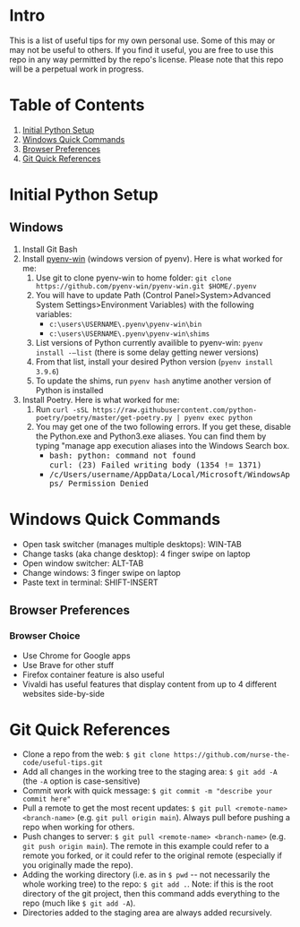 # Intro
This is a list of useful tips for my own personal use. Some of this may or may not be useful to others. If you find it useful, you are free to use this repo in any way permitted by the repo's license. Please note that this repo will be a perpetual work in progress.

# Table of Contents
1. [Initial Python Setup](#initial-python-setup)
2. [Windows Quick Commands](#windows-quick-commands)
3. [Browser Preferences](#browser-preferences)
4. [Git Quick References](#git-quick-references)

# Initial Python Setup
## Windows
<ol>
  <li>Install Git Bash
  <li>Install <a href="https://github.com/pyenv-win/pyenv-win">pyenv-win</a> (windows version of pyenv). Here is what worked for me:
    <ol>
      <li>Use git to clone pyenv-win to home folder: <code>git clone https://github.com/pyenv-win/pyenv-win.git $HOME/.pyenv</code>
      <li>You will have to update Path (Control Panel>System>Advanced System Settings>Environment Variables) with the following variables:
        <ul>
          <li><code>c:\users\USERNAME\.pyenv\pyenv-win\bin</code>
          <li><code>c:\users\USERNAME\.pyenv\pyenv-win\shims</code>
        </ul>
      <li>List versions of Python currently availible to pyenv-win: <code>pyenv install -–list</code> (there is some delay getting newer versions)
      <li>From that list, install your desired Python version (<code>pyenv install 3.9.6</code>)
      <li>To update the shims, run <code>pyenv hash</code> anytime another version of Python is installed
    </ol>
  <li>Install <a href"">Poetry</a>. Here is what worked for me:
    <ol>
      <li>Run <code>curl -sSL https://raw.githubusercontent.com/python-poetry/poetry/master/get-poetry.py | pyenv exec python</code>
      <li>You may get one of the two following errors. If you get these, disable the Python.exe and Python3.exe aliases. You can find them by typing "manage app execution aliases into the Windows Search box.
        <ul>
          <li><samp>bash: python: command not found</samp><br><samp>curl: (23) Failed writing body (1354 != 1371)</samp>
          <li><samp>/c/Users/username/AppData/Local/Microsoft/WindowsApps/ Permission Denied</samp>
        </ul>
    </ol>
</ol>

# Windows Quick Commands
* Open task switcher (manages multiple desktops): WIN-TAB
* Change tasks (aka change desktop): 4 finger swipe on laptop
* Open window switcher: ALT-TAB
* Change windows: 3 finger swipe on laptop
* Paste text in terminal: SHIFT-INSERT

## Browser Preferences
### Browser Choice
* Use Chrome for Google apps
* Use Brave for other stuff
* Firefox container feature is also useful
* Vivaldi has useful features that display content from up to 4 different websites side-by-side

# Git Quick References
* Clone a repo from the web: `$ git clone https://github.com/nurse-the-code/useful-tips.git`
* Add all changes in the working tree to the staging area: `$ git add -A` (the `-A` option is case-sensitive)
* Commit work with quick message: `$ git commit -m "describe your commit here"`
* Pull a remote to get the most recent updates: `$ git pull <remote-name> <branch-name>` (e.g. `git pull origin main`). Always pull before pushing a repo when working for others.
* Push changes to server: `$ git pull <remote-name> <branch-name>` (e.g. `git push origin main`). The remote in this example could refer to a remote you forked, or it could refer to the original remote (especially if you originally made the repo).
* Adding the working directory (i.e. as in `$ pwd` -- not necessarily the whole working tree) to the repo: `$ git add .`. Note: if this is the root directory of the git project, then this command adds everything to the repo (much like `$ git add -A`).
* Directories added to the staging area are always added recursively.
